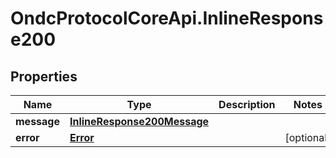 # OndcProtocolCoreApi.InlineResponse200

## Properties
Name | Type | Description | Notes
------------ | ------------- | ------------- | -------------
**message** | [**InlineResponse200Message**](InlineResponse200Message.md) |  | 
**error** | [**Error**](Error.md) |  | [optional] 
